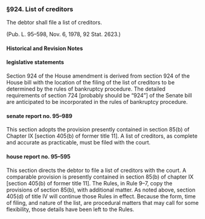 ### §924. List of creditors ###

The debtor shall file a list of creditors.

(Pub. L. 95–598, Nov. 6, 1978, 92 Stat. 2623.)

#### Historical and Revision Notes ####

#### legislative statements ####

Section 924 of the House amendment is derived from section 924 of the House bill with the location of the filing of the list of creditors to be determined by the rules of bankruptcy procedure. The detailed requirements of section 724 [probably should be “924”] of the Senate bill are anticipated to be incorporated in the rules of bankruptcy procedure.

#### senate report no. 95–989 ####

This section adopts the provision presently contained in section 85(b) of Chapter IX [section 405(b) of former title 11]. A list of creditors, as complete and accurate as practicable, must be filed with the court.

#### house report no. 95–595 ####

This section directs the debtor to file a list of creditors with the court. A comparable provision is presently contained in section 85(b) of chapter IX [section 405(b) of former title 11]. The Rules, in Rule 9–7, copy the provisions of section 85(b), with additional matter. As noted above, section 405(d) of title IV will continue those Rules in effect. Because the form, time of filing, and nature of the list, are procedural matters that may call for some flexibility, those details have been left to the Rules.